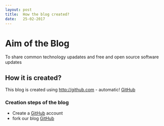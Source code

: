```yaml
---
layout: post
title:  How the blog created?
date:   25-02-2017
---
```



# Aim of the Blog
To share common technology upadates and free and open source software updates

## How it is created?
This blog is created using http://github.com - automatic!
[GitHub](http://github.com)



### Creation steps of the blog
 * Create a [GitHub](http://github.com) account
 * fork our blog [GitHub](http://github.com/slkrthika/blog.github.io)

